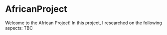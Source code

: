 # AfricanProject

Welcome to the African Project!
In this project, I researched on the following aspects:
TBC
